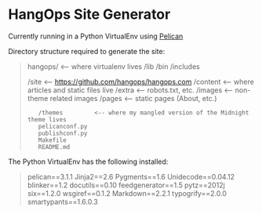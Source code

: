 
# HangOps Site Generator

Currently running in a Python VirtualEnv using [Pelican](https://github.com/getpelican/pelican)

Directory structure required to generate the site:

> hangops/               <-- where virtualenv lives
>    /lib
>    /bin
>    /includes
>
>    /site               <-- https://github.com/hangops/hangops.com
>        /content        <-- where articles and static files live
>            /extra      <-- robots.txt, etc.
>            /images     <-- non-theme related images
>            /pages      <-- static pages (About, etc.)
>
>        /themes         <-- where my mangled version of the Midnight theme lives
>        pelicanconf.py
>        publishconf.py
>        Makefile
>        README.md

The Python VirtualEnv has the following installed:

> pelican==3.1.1
> Jinja2==2.6
> Pygments==1.6
> Unidecode==0.04.12
> blinker==1.2
> docutils==0.10
> feedgenerator==1.5
> pytz==2012j
> six==1.2.0
> wsgiref==0.1.2
> Markdown==2.2.1
> typogrify==2.0.0
> smartypants==1.6.0.3
